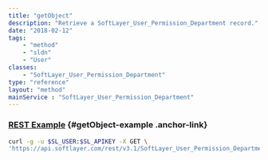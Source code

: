 ```yaml
---
title: "getObject"
description: "Retrieve a SoftLayer_User_Permission_Department record."
date: "2018-02-12"
tags:
    - "method"
    - "sldn"
    - "User"
classes:
    - "SoftLayer_User_Permission_Department"
type: "reference"
layout: "method"
mainService : "SoftLayer_User_Permission_Department"
---
```


### [REST Example](#getObject-example) <a href="/article/rest/"><i class="fas fa-question"></i></a> {#getObject-example .anchor-link} 
```bash
curl -g -u $SL_USER:$SL_APIKEY -X GET \
'https://api.softlayer.com/rest/v3.1/SoftLayer_User_Permission_Department/{SoftLayer_User_Permission_DepartmentID}/getObject'
```
